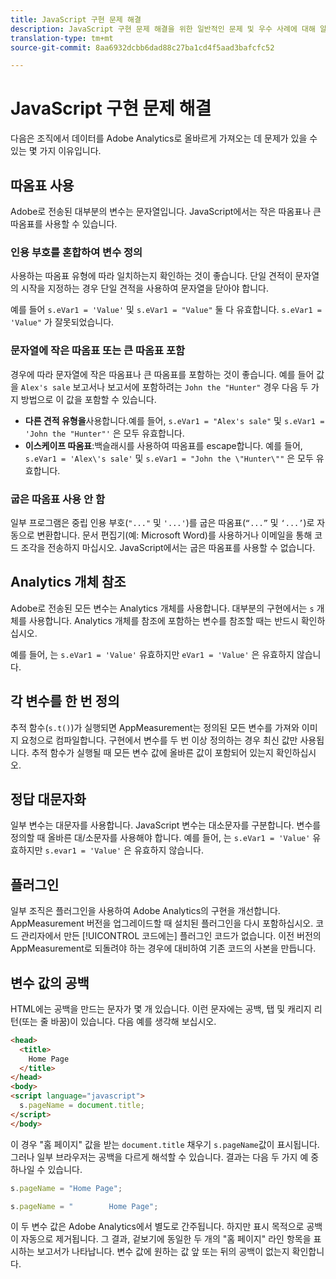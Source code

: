 ```yaml
---
title: JavaScript 구현 문제 해결
description: JavaScript 구현 문제 해결을 위한 일반적인 문제 및 우수 사례에 대해 알아봅니다.
translation-type: tm+mt
source-git-commit: 8aa6932dcbb6dad88c27ba1cd4f5aad3bafcfc52

---
```



# JavaScript 구현 문제 해결

다음은 조직에서 데이터를 Adobe Analytics로 올바르게 가져오는 데 문제가 있을 수 있는 몇 가지 이유입니다.

## 따옴표 사용

Adobe로 전송된 대부분의 변수는 문자열입니다. JavaScript에서는 작은 따옴표나 큰 따옴표를 사용할 수 있습니다.

### 인용 부호를 혼합하여 변수 정의

사용하는 따옴표 유형에 따라 일치하는지 확인하는 것이 좋습니다. 단일 견적이 문자열의 시작을 지정하는 경우 단일 견적을 사용하여 문자열을 닫아야 합니다.

예를 들어 `s.eVar1 = 'Value'` 및 `s.eVar1 = "Value"` 둘 다 유효합니다. `s.eVar1 = 'Value"` 가 잘못되었습니다.

### 문자열에 작은 따옴표 또는 큰 따옴표 포함

경우에 따라 문자열에 작은 따옴표나 큰 따옴표를 포함하는 것이 좋습니다. 예를 들어 값을 `Alex's sale` 보고서나 보고서에 포함하려는 `John the "Hunter"` 경우 다음 두 가지 방법으로 이 값을 포함할 수 있습니다.

* **다른 견적 유형을**&#x200B;사용합니다.예를 들어, `s.eVar1 = "Alex's sale"` 및 `s.eVar1 = 'John the "Hunter"'` 은 모두 유효합니다.
* **이스케이프 따옴표**:백슬래시를 사용하여 따옴표를 escape합니다. 예를 들어, `s.eVar1 = 'Alex\'s sale'` 및 `s.eVar1 = "John the \"Hunter\""` 은 모두 유효합니다.

### 굽은 따옴표 사용 안 함

일부 프로그램은 중립 인용 부호(`"..."` 및 `'...'`)를 굽은 따옴표(`“...”` 및 `‘...’`)로 자동으로 변환합니다. 문서 편집기(예: Microsoft Word)를 사용하거나 이메일을 통해 코드 조각을 전송하지 마십시오. JavaScript에서는 굽은 따옴표를 사용할 수 없습니다.

## Analytics 개체 참조

Adobe로 전송된 모든 변수는 Analytics 개체를 사용합니다. 대부분의 구현에서는 `s` 개체를 사용합니다. Analytics 개체를 참조에 포함하는 변수를 참조할 때는 반드시 확인하십시오.

예를 들어, 는 `s.eVar1 = 'Value'` 유효하지만 `eVar1 = 'Value'` 은 유효하지 않습니다.

## 각 변수를 한 번 정의

추적 함수(`s.t()`)가 실행되면 AppMeasurement는 정의된 모든 변수를 가져와 이미지 요청으로 컴파일합니다. 구현에서 변수를 두 번 이상 정의하는 경우 최신 값만 사용됩니다. 추적 함수가 실행될 때 모든 변수 값에 올바른 값이 포함되어 있는지 확인하십시오.

## 정답 대문자화

일부 변수는 대문자를 사용합니다. JavaScript 변수는 대소문자를 구분합니다. 변수를 정의할 때 올바른 대/소문자를 사용해야 합니다. 예를 들어, 는 `s.eVar1 = 'Value'` 유효하지만 `s.evar1 = 'Value'` 은 유효하지 않습니다.

## 플러그인

일부 조직은 플러그인을 사용하여 Adobe Analytics의 구현을 개선합니다. AppMeasurement 버전을 업그레이드할 때 설치된 플러그인을 다시 포함하십시오. 코드 관리자에서 만든 [!UICONTROL 코드에는] 플러그인 코드가 없습니다. 이전 버전의 AppMeasurement로 되돌려야 하는 경우에 대비하여 기존 코드의 사본을 만듭니다.

## 변수 값의 공백

HTML에는 공백을 만드는 문자가 몇 개 있습니다. 이런 문자에는 공백, 탭 및 캐리지 리턴(또는 줄 바꿈)이 있습니다. 다음 예를 생각해 보십시오.

```html
<head>
  <title>
    Home Page
  </title>
</head>
<body>
<script language="javascript">
  s.pageName = document.title;
</script>
</body>
```

이 경우 &quot;홈 페이지&quot; 값을 받는 `document.title` 채우기 `s.pageName`값이 표시됩니다. 그러나 일부 브라우저는 공백을 다르게 해석할 수 있습니다. 결과는 다음 두 가지 예 중 하나일 수 있습니다.

```js
s.pageName = "Home Page";
```

```js
s.pageName = "        Home Page";
```

이 두 변수 값은 Adobe Analytics에서 별도로 간주됩니다. 하지만 표시 목적으로 공백이 자동으로 제거됩니다. 그 결과, 겉보기에 동일한 두 개의 &quot;홈 페이지&quot; 라인 항목을 표시하는 보고서가 나타납니다. 변수 값에 원하는 값 앞 또는 뒤의 공백이 없는지 확인합니다.
